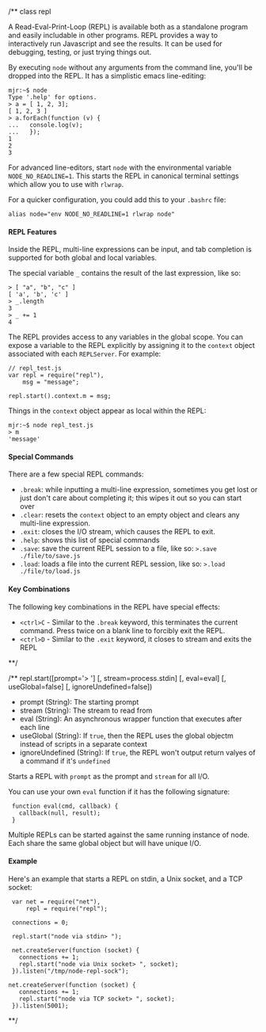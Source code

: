 /**
class repl

A Read-Eval-Print-Loop (REPL) is available both as a standalone program and easily includable in other programs.  REPL provides a way to interactively run Javascript and see the results.  It can be used for debugging, testing, or just trying things out.

By executing `node` without any arguments from the command line, you'll be dropped into the REPL. It has a simplistic emacs line-editing:

    mjr:~$ node
    Type '.help' for options.
    > a = [ 1, 2, 3];
    [ 1, 2, 3 ]
    > a.forEach(function (v) {
    ...   console.log(v);
    ...   });
    1
    2
    3

For advanced line-editors, start `node` with the environmental variable `NODE_NO_READLINE=1`. This starts the REPL in canonical terminal settings which allow you to use with `rlwrap`.

For a quicker configuration, you could add this to your `.bashrc` file:

    alias node="env NODE_NO_READLINE=1 rlwrap node"

#### REPL Features

Inside the REPL, multi-line expressions can be input, and tab completion is supported for both global and local variables.

The special variable `_` contains the result of the last expression, like so:

    > [ "a", "b", "c" ]
    [ 'a', 'b', 'c' ]
    > _.length
    3
    > _ += 1
    4

The REPL provides access to any variables in the global scope. You can expose a variable to the REPL explicitly by assigning it to the `context` object associated with each `REPLServer`.  For example:

    // repl_test.js
    var repl = require("repl"),
        msg = "message";

    repl.start().context.m = msg;

Things in the `context` object appear as local within the REPL:

    mjr:~$ node repl_test.js
    > m
    'message'

#### Special Commands

There are a few special REPL commands:

  - `.break`: while inputting a multi-line expression, sometimes you get lost or just don't care about completing it; this wipes it out so you can start over
  - `.clear`: resets the `context` object to an empty object and clears any multi-line expression.
  - `.exit`: closes the I/O stream, which causes the REPL to exit.
  - `.help`: shows this list of special commands
  - `.save`: save the current REPL session to a file, like so: `>.save ./file/to/save.js`
  - `.load`: loads a file into the current REPL session, like so: `>.load ./file/to/load.js`

#### Key Combinations

The following key combinations in the REPL have special effects:

  - `<ctrl>C` - Similar to the `.break` keyword, this terminates the current command.  Press twice on a blank line to forcibly exit the REPL.
  - `<ctrl>D` - Similar to the `.exit` keyword, it closes to stream and exits the REPL
        

**/

/**
repl.start([prompt='&gt; '] [, stream=process.stdin] [, eval=eval] [, useGlobal=false] [, ignoreUndefined=false])
 - prompt (String): The starting prompt
 - stream (String): The stream to read from
 - eval (String): An asynchronous wrapper function that executes after each line
 - useGlobal (String):  If `true`, then the REPL uses the global objectm instead of scripts in a separate context
 - ignoreUndefined (String): If `true`, the REPL won't output return valyes of a command if it's `undefined`

 Starts a REPL with `prompt` as the prompt and `stream` for all I/O. 
 
 You can use your own `eval` function if it has the following signature:
  
     function eval(cmd, callback) {
       callback(null, result);
     }
 
 Multiple REPLs can be started against the same running instance of node.  Each share the same global object but will have unique I/O.
 
 #### Example
 
 Here's an example that starts a REPL on stdin, a Unix socket, and a TCP socket:
 
     var net = require("net"),
         repl = require("repl");
 
     connections = 0;
 
     repl.start("node via stdin> ");
 
     net.createServer(function (socket) {
       connections += 1;
       repl.start("node via Unix socket> ", socket);
     }).listen("/tmp/node-repl-sock");
 
    net.createServer(function (socket) {
       connections += 1;
       repl.start("node via TCP socket> ", socket);
     }).listen(5001);

**/
